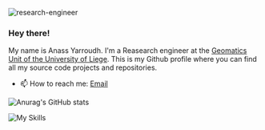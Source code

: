 ![research-engineer](https://user-images.githubusercontent.com/72500344/211131594-0157d7f6-5032-44d3-ba89-7dd1ba36e00d.svg)

### Hey there!

My name is Anass Yarroudh. I'm a Reasearch engineer at the [Geomatics Unit of the University of Liege](http://geomatics.ulg.ac.be/). This is my Github profile where you can find all my source code projects and repositories.
- 📫 How to reach me: [Email](ayarroudh@uliege.be)  

![Anurag's GitHub stats](https://github-readme-stats.vercel.app/api?username=Yarroudh&show_icons=true&theme=transparent)

![My Skills](https://skillicons.dev/icons?i=py,cpp,javascript,react,nodejs,git)
